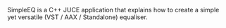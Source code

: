 SimpleEQ is a C++ JUCE application that explains how to create a simple yet versatile (VST / AAX / Standalone) equaliser. 
